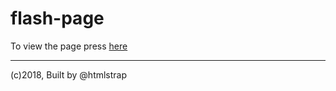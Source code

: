 # flash-page
To view the page press [here](https://ui-coder.github.io/flash-page/fp_pages/)  
  
------
(c)2018, Built by @htmlstrap

